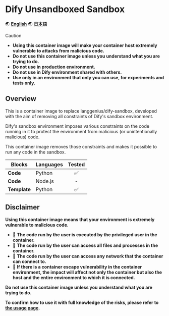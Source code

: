 # Dify Unsandboxed Sandbox

🌏 [**English**](./README.md)
🌏 [**日本語**](./README.ja.md)

> [!CAUTION]
>
> - **Using this container image will make your container host extremely vulnerable to attacks from malicious code.**
> - **Do not use this container image unless you understand what you are trying to do.**
> - **Do not use in production environment.**
> - **Do not use in Dify environment shared with others.**
> - **Use only in an environment that only you can use, for experiments and tests only.**

## Overview

This is a container image to replace langgenius/dify-sandbox, developed with the aim of removing all constraints of Dify's sandbox environment.

Dify's sandbox environment imposes various constraints on the code running in it to protect the environment from malicious (or unintentionally malicious) code.

This container image removes those constraints and makes it possible to run any code in the sandbox.

| Blocks | Languages | Tested |
| --- | --- | :---: |
| **Code** | Python | ✅ |
| **Code** | Node.js | - |
| **Template** | Python | ✅ |

## Disclaimer

**Using this container image means that your environment is extremely vulnerable to malicious code.**

- 🚨 **The code run by the user is executed by the privileged user in the container.**
- 🚨 **The code run by the user can access all files and processes in the container.**
- 🚨 **The code run by the user can access any network that the container can connect to.**
- 🚨 **If there is a container escape vulnerability in the container environment, the impact will affect not only the container but also the host and the entire environment to which it is connected.**

**Do not use this container image unless you understand what you are trying to do.**

**To confirm how to use it with full knowledge of the risks, please refer to [the usage page](./docs/usage.md).**
